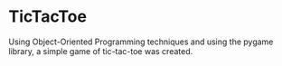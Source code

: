 # TicTacToe
Using Object-Oriented Programming techniques and using the pygame library, a simple game of tic-tac-toe was created.
